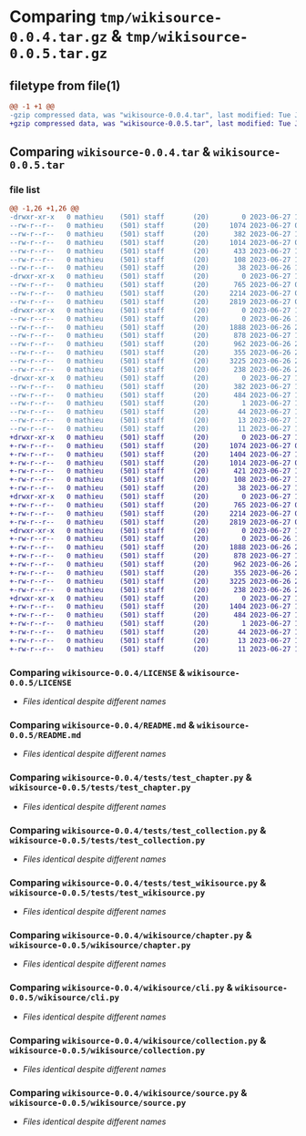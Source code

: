 # Comparing `tmp/wikisource-0.0.4.tar.gz` & `tmp/wikisource-0.0.5.tar.gz`

## filetype from file(1)

```diff
@@ -1 +1 @@
-gzip compressed data, was "wikisource-0.0.4.tar", last modified: Tue Jun 27 10:19:40 2023, max compression
+gzip compressed data, was "wikisource-0.0.5.tar", last modified: Tue Jun 27 11:28:24 2023, max compression
```

## Comparing `wikisource-0.0.4.tar` & `wikisource-0.0.5.tar`

### file list

```diff
@@ -1,26 +1,26 @@
-drwxr-xr-x   0 mathieu    (501) staff       (20)        0 2023-06-27 10:19:40.913113 wikisource-0.0.4/
--rw-r--r--   0 mathieu    (501) staff       (20)     1074 2023-06-27 09:07:24.000000 wikisource-0.0.4/LICENSE
--rw-r--r--   0 mathieu    (501) staff       (20)      382 2023-06-27 10:19:40.913161 wikisource-0.0.4/PKG-INFO
--rw-r--r--   0 mathieu    (501) staff       (20)     1014 2023-06-27 09:19:30.000000 wikisource-0.0.4/README.md
--rw-r--r--   0 mathieu    (501) staff       (20)      433 2023-06-27 10:13:45.000000 wikisource-0.0.4/pyproject.toml
--rw-r--r--   0 mathieu    (501) staff       (20)      108 2023-06-27 10:19:40.913333 wikisource-0.0.4/setup.cfg
--rw-r--r--   0 mathieu    (501) staff       (20)       38 2023-06-26 17:06:58.000000 wikisource-0.0.4/setup.py
-drwxr-xr-x   0 mathieu    (501) staff       (20)        0 2023-06-27 10:19:40.911463 wikisource-0.0.4/tests/
--rw-r--r--   0 mathieu    (501) staff       (20)      765 2023-06-27 09:02:51.000000 wikisource-0.0.4/tests/test_chapter.py
--rw-r--r--   0 mathieu    (501) staff       (20)     2214 2023-06-27 09:02:55.000000 wikisource-0.0.4/tests/test_collection.py
--rw-r--r--   0 mathieu    (501) staff       (20)     2819 2023-06-27 09:02:57.000000 wikisource-0.0.4/tests/test_wikisource.py
-drwxr-xr-x   0 mathieu    (501) staff       (20)        0 2023-06-27 10:19:40.912262 wikisource-0.0.4/wikisource/
--rw-r--r--   0 mathieu    (501) staff       (20)        0 2023-06-26 17:07:46.000000 wikisource-0.0.4/wikisource/__init__.py
--rw-r--r--   0 mathieu    (501) staff       (20)     1888 2023-06-26 22:49:59.000000 wikisource-0.0.4/wikisource/chapter.py
--rw-r--r--   0 mathieu    (501) staff       (20)      878 2023-06-27 10:18:02.000000 wikisource-0.0.4/wikisource/cli.py
--rw-r--r--   0 mathieu    (501) staff       (20)      962 2023-06-26 23:04:54.000000 wikisource-0.0.4/wikisource/collection.py
--rw-r--r--   0 mathieu    (501) staff       (20)      355 2023-06-26 23:08:19.000000 wikisource-0.0.4/wikisource/paragraph.py
--rw-r--r--   0 mathieu    (501) staff       (20)     3225 2023-06-26 23:04:30.000000 wikisource-0.0.4/wikisource/source.py
--rw-r--r--   0 mathieu    (501) staff       (20)      238 2023-06-26 22:08:48.000000 wikisource-0.0.4/wikisource/webpage.py
-drwxr-xr-x   0 mathieu    (501) staff       (20)        0 2023-06-27 10:19:40.913012 wikisource-0.0.4/wikisource.egg-info/
--rw-r--r--   0 mathieu    (501) staff       (20)      382 2023-06-27 10:19:40.000000 wikisource-0.0.4/wikisource.egg-info/PKG-INFO
--rw-r--r--   0 mathieu    (501) staff       (20)      484 2023-06-27 10:19:40.000000 wikisource-0.0.4/wikisource.egg-info/SOURCES.txt
--rw-r--r--   0 mathieu    (501) staff       (20)        1 2023-06-27 10:19:40.000000 wikisource-0.0.4/wikisource.egg-info/dependency_links.txt
--rw-r--r--   0 mathieu    (501) staff       (20)       44 2023-06-27 10:19:40.000000 wikisource-0.0.4/wikisource.egg-info/entry_points.txt
--rw-r--r--   0 mathieu    (501) staff       (20)       13 2023-06-27 10:19:40.000000 wikisource-0.0.4/wikisource.egg-info/requires.txt
--rw-r--r--   0 mathieu    (501) staff       (20)       11 2023-06-27 10:19:40.000000 wikisource-0.0.4/wikisource.egg-info/top_level.txt
+drwxr-xr-x   0 mathieu    (501) staff       (20)        0 2023-06-27 11:28:24.801707 wikisource-0.0.5/
+-rw-r--r--   0 mathieu    (501) staff       (20)     1074 2023-06-27 09:07:24.000000 wikisource-0.0.5/LICENSE
+-rw-r--r--   0 mathieu    (501) staff       (20)     1404 2023-06-27 11:28:24.801747 wikisource-0.0.5/PKG-INFO
+-rw-r--r--   0 mathieu    (501) staff       (20)     1014 2023-06-27 09:19:30.000000 wikisource-0.0.5/README.md
+-rw-r--r--   0 mathieu    (501) staff       (20)      421 2023-06-27 11:27:25.000000 wikisource-0.0.5/pyproject.toml
+-rw-r--r--   0 mathieu    (501) staff       (20)      108 2023-06-27 11:28:24.801922 wikisource-0.0.5/setup.cfg
+-rw-r--r--   0 mathieu    (501) staff       (20)       38 2023-06-27 11:27:10.000000 wikisource-0.0.5/setup.py
+drwxr-xr-x   0 mathieu    (501) staff       (20)        0 2023-06-27 11:28:24.800036 wikisource-0.0.5/tests/
+-rw-r--r--   0 mathieu    (501) staff       (20)      765 2023-06-27 09:02:51.000000 wikisource-0.0.5/tests/test_chapter.py
+-rw-r--r--   0 mathieu    (501) staff       (20)     2214 2023-06-27 09:02:55.000000 wikisource-0.0.5/tests/test_collection.py
+-rw-r--r--   0 mathieu    (501) staff       (20)     2819 2023-06-27 09:02:57.000000 wikisource-0.0.5/tests/test_wikisource.py
+drwxr-xr-x   0 mathieu    (501) staff       (20)        0 2023-06-27 11:28:24.800836 wikisource-0.0.5/wikisource/
+-rw-r--r--   0 mathieu    (501) staff       (20)        0 2023-06-26 17:07:46.000000 wikisource-0.0.5/wikisource/__init__.py
+-rw-r--r--   0 mathieu    (501) staff       (20)     1888 2023-06-26 22:49:59.000000 wikisource-0.0.5/wikisource/chapter.py
+-rw-r--r--   0 mathieu    (501) staff       (20)      878 2023-06-27 10:18:02.000000 wikisource-0.0.5/wikisource/cli.py
+-rw-r--r--   0 mathieu    (501) staff       (20)      962 2023-06-26 23:04:54.000000 wikisource-0.0.5/wikisource/collection.py
+-rw-r--r--   0 mathieu    (501) staff       (20)      355 2023-06-26 23:08:19.000000 wikisource-0.0.5/wikisource/paragraph.py
+-rw-r--r--   0 mathieu    (501) staff       (20)     3225 2023-06-26 23:04:30.000000 wikisource-0.0.5/wikisource/source.py
+-rw-r--r--   0 mathieu    (501) staff       (20)      238 2023-06-26 22:08:48.000000 wikisource-0.0.5/wikisource/webpage.py
+drwxr-xr-x   0 mathieu    (501) staff       (20)        0 2023-06-27 11:28:24.801602 wikisource-0.0.5/wikisource.egg-info/
+-rw-r--r--   0 mathieu    (501) staff       (20)     1404 2023-06-27 11:28:24.000000 wikisource-0.0.5/wikisource.egg-info/PKG-INFO
+-rw-r--r--   0 mathieu    (501) staff       (20)      484 2023-06-27 11:28:24.000000 wikisource-0.0.5/wikisource.egg-info/SOURCES.txt
+-rw-r--r--   0 mathieu    (501) staff       (20)        1 2023-06-27 11:28:24.000000 wikisource-0.0.5/wikisource.egg-info/dependency_links.txt
+-rw-r--r--   0 mathieu    (501) staff       (20)       44 2023-06-27 11:28:24.000000 wikisource-0.0.5/wikisource.egg-info/entry_points.txt
+-rw-r--r--   0 mathieu    (501) staff       (20)       13 2023-06-27 11:28:24.000000 wikisource-0.0.5/wikisource.egg-info/requires.txt
+-rw-r--r--   0 mathieu    (501) staff       (20)       11 2023-06-27 11:28:24.000000 wikisource-0.0.5/wikisource.egg-info/top_level.txt
```

### Comparing `wikisource-0.0.4/LICENSE` & `wikisource-0.0.5/LICENSE`

 * *Files identical despite different names*

### Comparing `wikisource-0.0.4/README.md` & `wikisource-0.0.5/README.md`

 * *Files identical despite different names*

### Comparing `wikisource-0.0.4/tests/test_chapter.py` & `wikisource-0.0.5/tests/test_chapter.py`

 * *Files identical despite different names*

### Comparing `wikisource-0.0.4/tests/test_collection.py` & `wikisource-0.0.5/tests/test_collection.py`

 * *Files identical despite different names*

### Comparing `wikisource-0.0.4/tests/test_wikisource.py` & `wikisource-0.0.5/tests/test_wikisource.py`

 * *Files identical despite different names*

### Comparing `wikisource-0.0.4/wikisource/chapter.py` & `wikisource-0.0.5/wikisource/chapter.py`

 * *Files identical despite different names*

### Comparing `wikisource-0.0.4/wikisource/cli.py` & `wikisource-0.0.5/wikisource/cli.py`

 * *Files identical despite different names*

### Comparing `wikisource-0.0.4/wikisource/collection.py` & `wikisource-0.0.5/wikisource/collection.py`

 * *Files identical despite different names*

### Comparing `wikisource-0.0.4/wikisource/source.py` & `wikisource-0.0.5/wikisource/source.py`

 * *Files identical despite different names*

